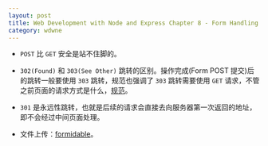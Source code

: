 ```yaml
---
layout: post
title: Web Development with Node and Express Chapter 8 - Form Handling
category: wdwne
---
```


* `POST` 比 `GET` 安全是站不住脚的。

* `302(Found)` 和 `303(See Other)` 跳转的区别。操作完成(Form POST 提交)后的跳转一般要使用 `303` 跳转，规范也强调了 `303` 跳转需要使用 `GET` 请求，不管之前页面的请求方式是什么，[规范](https://www.w3.org/Protocols/rfc2616/rfc2616-sec10.html)。

* `301` 是永远性跳转，也就是后续的请求会直接去向服务器第一次返回的地址，即不会经过中间页面处理。

* 文件上传：[formidable](https://github.com/felixge/node-formidable)。
